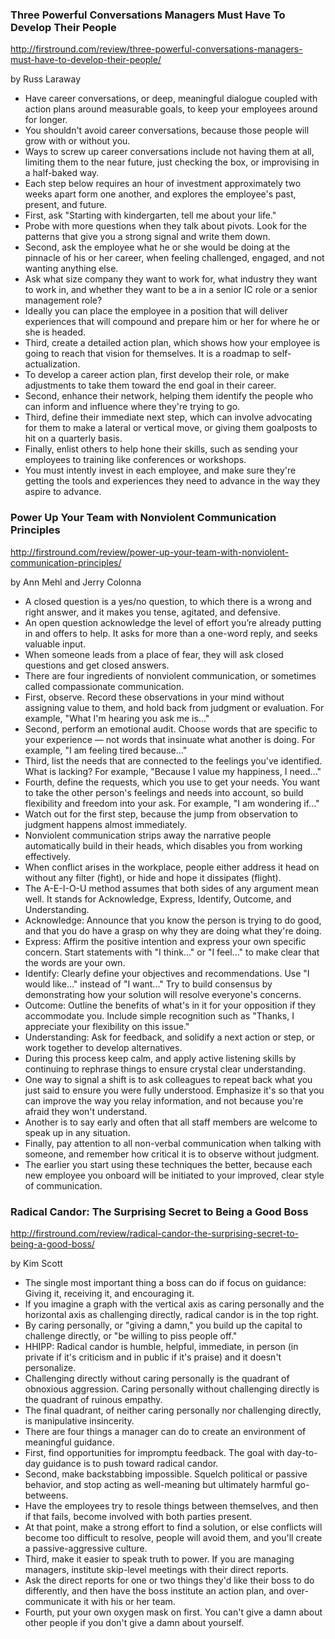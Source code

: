 ### Three Powerful Conversations Managers Must Have To Develop Their People

http://firstround.com/review/three-powerful-conversations-managers-must-have-to-develop-their-people/

by Russ Laraway

* Have career conversations, or deep, meaningful dialogue coupled with action plans around measurable goals, to keep your employees around for longer.
* You shouldn't avoid career conversations, because those people will grow with or without you.
* Ways to screw up career conversations include not having them at all, limiting them to the near future, just checking the box, or improvising in a half-baked way.
* Each step below requires an hour of investment approximately two weeks apart form one another, and explores the employee's past, present, and future.
* First, ask "Starting with kindergarten, tell me about your life."
* Probe with more questions when they talk about pivots. Look for the patterns that give you a strong signal and write them down.
* Second, ask the employee what he or she would be doing at the pinnacle of his or her career, when feeling challenged, engaged, and not wanting anything else.
* Ask what size company they want to work for, what industry they want to work in, and whether they want to be a in a senior IC role or a senior management role?
* Ideally you can place the employee in a position that will deliver experiences that will compound and prepare him or her for where he or she is headed.
* Third, create a detailed action plan, which shows how your employee is going to reach that vision for themselves. It is a roadmap to self-actualization.
* To develop a career action plan, first develop their role, or make adjustments to take them toward the end goal in their career.
* Second, enhance their network, helping them identify the people who can inform and influence where they're trying to go.
* Third, define their immediate next step, which can involve advocating for them to make a lateral or vertical move, or giving them goalposts to hit on a quarterly basis.
* Finally, enlist others to help hone their skills, such as sending your employees to training like conferences or workshops.
* You must intently invest in each employee, and make sure they're getting the tools and experiences they need to advance in the way they aspire to advance.

### Power Up Your Team with Nonviolent Communication Principles

http://firstround.com/review/power-up-your-team-with-nonviolent-communication-principles/

by Ann Mehl and Jerry Colonna

* A closed question is a yes/no question, to which there is a wrong and right answer, and it makes you tense, agitated, and defensive.
* An open question acknowledge the level of effort you’re already putting in and offers to help. It asks for more than a one-word reply, and seeks valuable input.
* When someone leads from a place of fear, they will ask closed questions and get closed answers.
* There are four ingredients of nonviolent communication, or sometimes called compassionate communication.
* First, observe. Record these observations in your mind without assigning value to them, and hold back from judgment or evaluation. For example, "What I'm hearing you ask me is..."
* Second, perform an emotional audit. Choose words that are specific to your experience — not words that insinuate what another is doing. For example, "I am feeling tired because..."
* Third, list the needs that are connected to the feelings you've identified. What is lacking? For example, "Because I value my happiness, I need..."
* Fourth, define the requests, which you use to get your needs. You want to take the other person's feelings and needs into account, so build flexibility and freedom into your ask. For example, "I am wondering if..."
* Watch out for the first step, because the jump from observation to judgment happens almost immediately.
* Nonviolent communication strips away the narrative people automatically build in their heads, which disables you from working effectively.
* When conflict arises in the workplace, people either address it head on without any filter (fight), or hide and hope it dissipates (flight).
* The A-E-I-O-U method assumes that both sides of any argument mean well. It stands for Acknowledge, Express, Identify, Outcome, and Understanding.
* Acknowledge: Announce that you know the person is trying to do good, and that you do have a grasp on why they are doing what they're doing.
* Express: Affirm the positive intention and express your own specific concern. Start statements with "I think..." or "I feel..." to make clear that the words are your own.
* Identify: Clearly define your objectives and recommendations. Use "I would like..." instead of "I want..." Try to build consensus by demonstrating how your solution will resolve everyone's concerns.
* Outcome: Outline the benefits of what's in it for your opposition if they accommodate you. Include simple recognition such as "Thanks, I appreciate your flexibility on this issue."
* Understanding: Ask for feedback, and solidify a next action or step, or work together to develop alternatives.
* During this process keep calm, and apply active listening skills by continuing to rephrase things to ensure crystal clear understanding.
* One way to signal a shift is to ask colleagues to repeat back what you just said to ensure you were fully understood. Emphasize it's so that you can improve the way you relay information, and not because you're afraid they won't understand.
* Another is to say early and often that all staff members are welcome to speak up in any situation.
* Finally, pay attention to all non-verbal communication when talking with someone, and remember how critical it is to observe without judgment.
* The earlier you start using these techniques the better, because each new employee you onboard will be initiated to your improved, clear style of communication.

### Radical Candor: The Surprising Secret to Being a Good Boss

http://firstround.com/review/radical-candor-the-surprising-secret-to-being-a-good-boss/

by Kim Scott

* The single most important thing a boss can do if focus on guidance: Giving it, receiving it, and encouraging it.
* If you imagine a graph with the vertical axis as caring personally and the horizontal axis as challenging directly, radical candor is in the top right.
* By caring personally, or "giving a damn," you build up the capital to challenge directly, or "be willing to piss people off."
* HHIPP: Radical candor is humble, helpful, immediate, in person (in private if it's criticism and in public if it's praise) and it doesn't personalize.
* Challenging directly without caring personally is the quadrant of obnoxious aggression. Caring personally without challenging directly is the quadrant of ruinous empathy.
* The final quadrant, of neither caring personally nor challenging directly, is manipulative insincerity.
* There are four things a manager can do to create an environment of meaningful guidance.
* First, find opportunities for impromptu feedback. The goal with day-to-day guidance is to push toward radical candor.
* Second, make backstabbing impossible. Squelch political or passive behavior, and stop acting as well-meaning but ultimately harmful go-betweens.
* Have the employees try to resole things between themselves, and then if that fails, become involved with both parties present. 
* At that point, make a strong effort to find a solution, or else conflicts will become too difficult to resolve, people will avoid them, and you'll create a passive-aggressive culture.
* Third, make it easier to speak truth to power. If you are managing managers, institute skip-level meetings with their direct reports.
* Ask the direct reports for one or two things they'd like their boss to do differently, and then have the boss institute an action plan, and over-communicate it with his or her team.
* Fourth, put your own oxygen mask on first. You can't give a damn about other people if you don't give a damn about yourself.
